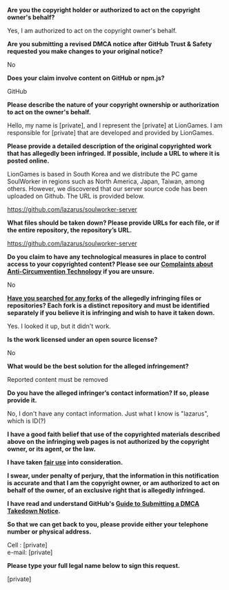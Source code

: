 **Are you the copyright holder or authorized to act on the copyright owner's behalf?**

Yes, I am authorized to act on the copyright owner's behalf.

**Are you submitting a revised DMCA notice after GitHub Trust & Safety requested you make changes to your original notice?**

No

**Does your claim involve content on GitHub or npm.js?**

GitHub

**Please describe the nature of your copyright ownership or authorization to act on the owner's behalf.**

Hello, my name is [private], and I represent the [private] at LionGames. I am responsible for [private] that are developed and provided by LionGames.

**Please provide a detailed description of the original copyrighted work that has allegedly been infringed. If possible, include a URL to where it is posted online.**

LionGames is based in South Korea and we distribute the PC game SoulWorker in regions such as North America, Japan, Taiwan, among others. However, we discovered that our server source code has been uploaded on Github. The URL is provided below.

https://github.com/lazarus/soulworker-server

**What files should be taken down? Please provide URLs for each file, or if the entire repository, the repository’s URL.**

https://github.com/lazarus/soulworker-server

**Do you claim to have any technological measures in place to control access to your copyrighted content? Please see our <a href="https://docs.github.com/articles/guide-to-submitting-a-dmca-takedown-notice#complaints-about-anti-circumvention-technology">Complaints about Anti-Circumvention Technology</a> if you are unsure.**

No

**<a href="https://docs.github.com/articles/dmca-takedown-policy#b-what-about-forks-or-whats-a-fork">Have you searched for any forks</a> of the allegedly infringing files or repositories? Each fork is a distinct repository and must be identified separately if you believe it is infringing and wish to have it taken down.**

Yes. I looked it up, but it didn't work.

**Is the work licensed under an open source license?**

No

**What would be the best solution for the alleged infringement?**

Reported content must be removed

**Do you have the alleged infringer’s contact information? If so, please provide it.**

No, I don't have any contact information. Just what I know is "lazarus", which is ID(?)

**I have a good faith belief that use of the copyrighted materials described above on the infringing web pages is not authorized by the copyright owner, or its agent, or the law.**

**I have taken <a href="https://www.lumendatabase.org/topics/22">fair use</a> into consideration.**

**I swear, under penalty of perjury, that the information in this notification is accurate and that I am the copyright owner, or am authorized to act on behalf of the owner, of an exclusive right that is allegedly infringed.**

**I have read and understand GitHub's <a href="https://docs.github.com/articles/guide-to-submitting-a-dmca-takedown-notice/">Guide to Submitting a DMCA Takedown Notice</a>.**

**So that we can get back to you, please provide either your telephone number or physical address.**

Cell : [private]  
e-mail: [private]  

**Please type your full legal name below to sign this request.**

[private]
